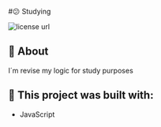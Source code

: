 #😕 Studying

<p align="left">
  <!-- License -->
  <a>
    <img alt="license url" src="https://img.shields.io/badge/license%20-MIT-1C1E26?style=for-the-badge&labelColor=1C1E26&color=61ffca">
  </a>
</p>

## :open_book: About 

I´m revise my logic for study purposes

## :bricks: This project was built with: 

- JavaScript
